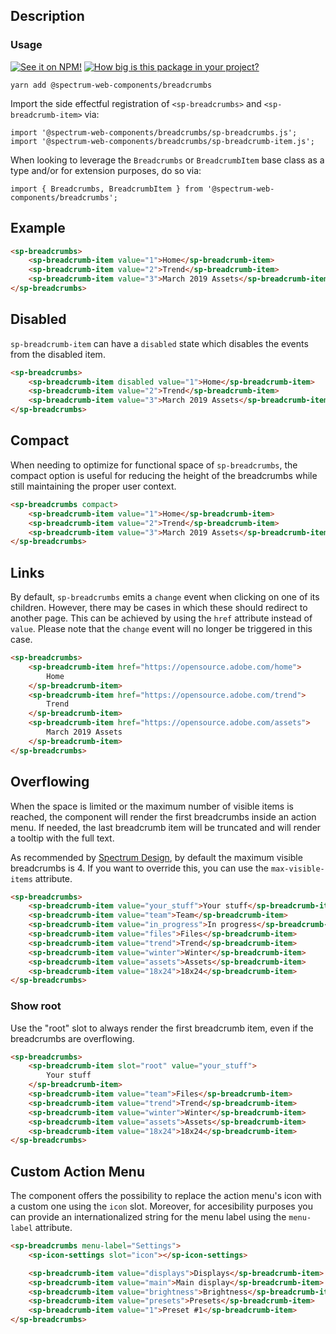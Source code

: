 ## Description

### Usage

[![See it on NPM!](https://img.shields.io/npm/v/@spectrum-web-components/breadcrumbs?style=for-the-badge)](https://www.npmjs.com/package/@spectrum-web-components/breadcrumbs)
[![How big is this package in your project?](https://img.shields.io/bundlephobia/minzip/@spectrum-web-components/breadcrumbs?style=for-the-badge)](https://bundlephobia.com/result?p=@spectrum-web-components/breadcrumbs)

```
yarn add @spectrum-web-components/breadcrumbs
```

Import the side effectful registration of `<sp-breadcrumbs>` and `<sp-breadcrumb-item>` via:

```
import '@spectrum-web-components/breadcrumbs/sp-breadcrumbs.js';
import '@spectrum-web-components/breadcrumbs/sp-breadcrumb-item.js';
```

When looking to leverage the `Breadcrumbs` or `BreadcrumbItem` base class as a type and/or for extension purposes, do so via:

```
import { Breadcrumbs, BreadcrumbItem } from '@spectrum-web-components/breadcrumbs';
```

## Example

```html
<sp-breadcrumbs>
    <sp-breadcrumb-item value="1">Home</sp-breadcrumb-item>
    <sp-breadcrumb-item value="2">Trend</sp-breadcrumb-item>
    <sp-breadcrumb-item value="3">March 2019 Assets</sp-breadcrumb-item>
</sp-breadcrumbs>
```

## Disabled

`sp-breadcrumb-item` can have a `disabled` state which disables the events from the disabled item.

```html
<sp-breadcrumbs>
    <sp-breadcrumb-item disabled value="1">Home</sp-breadcrumb-item>
    <sp-breadcrumb-item value="2">Trend</sp-breadcrumb-item>
    <sp-breadcrumb-item value="3">March 2019 Assets</sp-breadcrumb-item>
</sp-breadcrumbs>
```

## Compact

When needing to optimize for functional space of `sp-breadcrumbs`, the compact option is useful for reducing the height of the breadcrumbs while still maintaining the proper user context.

```html
<sp-breadcrumbs compact>
    <sp-breadcrumb-item value="1">Home</sp-breadcrumb-item>
    <sp-breadcrumb-item value="2">Trend</sp-breadcrumb-item>
    <sp-breadcrumb-item value="3">March 2019 Assets</sp-breadcrumb-item>
</sp-breadcrumbs>
```

## Links

By default, `sp-breadcrumbs` emits a `change` event when clicking on one of its children.
However, there may be cases in which these should redirect to another page. This can be achieved by using the `href` attribute instead of `value`.
Please note that the `change` event will no longer be triggered in this case.

```html
<sp-breadcrumbs>
    <sp-breadcrumb-item href="https://opensource.adobe.com/home">
        Home
    </sp-breadcrumb-item>
    <sp-breadcrumb-item href="https://opensource.adobe.com/trend">
        Trend
    </sp-breadcrumb-item>
    <sp-breadcrumb-item href="https://opensource.adobe.com/assets">
        March 2019 Assets
    </sp-breadcrumb-item>
</sp-breadcrumbs>
```

## Overflowing

When the space is limited or the maximum number of visible items is reached, the component will render the first breadcrumbs inside an action menu. If needed, the last breadcrumb item will be truncated and will render a tooltip with the full text.

As recommended by [Spectrum Design](https://spectrum.adobe.com/page/breadcrumbs/#Don%E2%80%99t-show-too-many-breadcrumbs-at-once), by default the maximum visible breadcrumbs is 4. If you want to override this, you can use the `max-visible-items` attribute.

```html
<sp-breadcrumbs>
    <sp-breadcrumb-item value="your_stuff">Your stuff</sp-breadcrumb-item>
    <sp-breadcrumb-item value="team">Team</sp-breadcrumb-item>
    <sp-breadcrumb-item value="in_progress">In progress</sp-breadcrumb-item>
    <sp-breadcrumb-item value="files">Files</sp-breadcrumb-item>
    <sp-breadcrumb-item value="trend">Trend</sp-breadcrumb-item>
    <sp-breadcrumb-item value="winter">Winter</sp-breadcrumb-item>
    <sp-breadcrumb-item value="assets">Assets</sp-breadcrumb-item>
    <sp-breadcrumb-item value="18x24">18x24</sp-breadcrumb-item>
</sp-breadcrumbs>
```

### Show root

Use the "root" slot to always render the first breadcrumb item, even if the breadcrumbs are overflowing.

```html
<sp-breadcrumbs>
    <sp-breadcrumb-item slot="root" value="your_stuff">
        Your stuff
    </sp-breadcrumb-item>
    <sp-breadcrumb-item value="team">Files</sp-breadcrumb-item>
    <sp-breadcrumb-item value="trend">Trend</sp-breadcrumb-item>
    <sp-breadcrumb-item value="winter">Winter</sp-breadcrumb-item>
    <sp-breadcrumb-item value="assets">Assets</sp-breadcrumb-item>
    <sp-breadcrumb-item value="18x24">18x24</sp-breadcrumb-item>
</sp-breadcrumbs>
```

## Custom Action Menu

The component offers the possibility to replace the action menu's icon with a custom one using the `icon` slot. Moreover, for accesibility purposes you can provide an internationalized string for the menu label using the `menu-label` attribute.

```html
<sp-breadcrumbs menu-label="Settings">
    <sp-icon-settings slot="icon"></sp-icon-settings>

    <sp-breadcrumb-item value="displays">Displays</sp-breadcrumb-item>
    <sp-breadcrumb-item value="main">Main display</sp-breadcrumb-item>
    <sp-breadcrumb-item value="brightness">Brightness</sp-breadcrumb-item>
    <sp-breadcrumb-item value="presets">Presets</sp-breadcrumb-item>
    <sp-breadcrumb-item value="1">Preset #1</sp-breadcrumb-item>
</sp-breadcrumbs>
```
